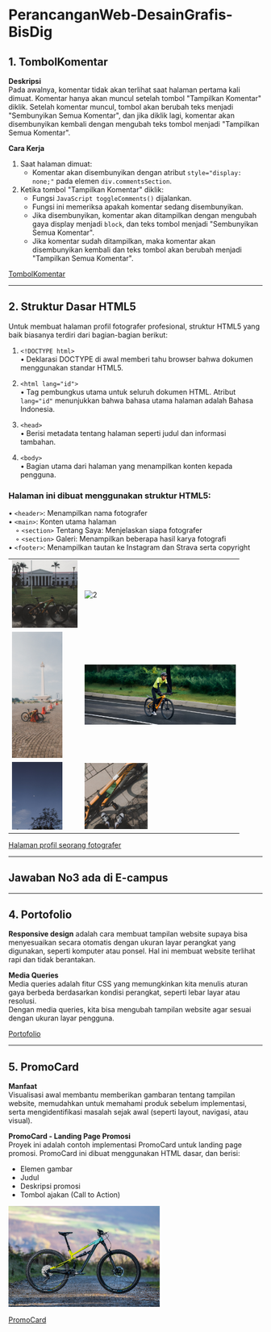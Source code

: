 # PerancanganWeb-DesainGrafis-BisDig

## 1. TombolKomentar

**Deskripsi**  
Pada awalnya, komentar tidak akan terlihat saat halaman pertama kali dimuat. Komentar hanya akan muncul setelah tombol "Tampilkan Komentar" diklik. Setelah komentar muncul, tombol akan berubah teks menjadi "Sembunyikan Semua Komentar", dan jika diklik lagi, komentar akan disembunyikan kembali dengan mengubah teks tombol menjadi "Tampilkan Semua Komentar".

**Cara Kerja**
1. Saat halaman dimuat:
   - Komentar akan disembunyikan dengan atribut `style="display: none;"` pada elemen `div.commentsSection`.
2. Ketika tombol "Tampilkan Komentar" diklik:
   - Fungsi `JavaScript toggleComments()` dijalankan.
   - Fungsi ini memeriksa apakah komentar sedang disembunyikan.
   - Jika disembunyikan, komentar akan ditampilkan dengan mengubah gaya display menjadi `block`, dan teks tombol menjadi "Sembunyikan Semua Komentar".
   - Jika komentar sudah ditampilkan, maka komentar akan disembunyikan kembali dan teks tombol akan berubah menjadi "Tampilkan Semua Komentar".

[TombolKomentar](https://gist.github.com/JAJI123/54717130a4eca9cc86d55b2209ccb2ab)

---

## 2. Struktur Dasar HTML5

Untuk membuat halaman profil fotografer profesional, struktur HTML5 yang baik biasanya terdiri dari bagian-bagian berikut:

1. `<!DOCTYPE html>`  
   • Deklarasi DOCTYPE di awal memberi tahu browser bahwa dokumen menggunakan standar HTML5.

2. `<html lang="id">`  
   • Tag pembungkus utama untuk seluruh dokumen HTML. Atribut `lang="id"` menunjukkan bahwa bahasa utama halaman adalah Bahasa Indonesia.

3. `<head>`  
   • Berisi metadata tentang halaman seperti judul dan informasi tambahan.

4. `<body>`  
   • Bagian utama dari halaman yang menampilkan konten kepada pengguna.

### Halaman ini dibuat menggunakan struktur HTML5:

• `<header>`: Menampilkan nama fotografer  
• `<main>`: Konten utama halaman  
 ◦ `<section>` Tentang Saya: Menjelaskan siapa fotografer  
 ◦ `<section>` Galeri: Menampilkan beberapa hasil karya fotografi  
• `<footer>`: Menampilkan tautan ke Instagram dan Strava serta copyright 

<table>
  <tr>
    <td><img loading="lazy" width="130px" src="./1.jpg" alt="1" /></td>
    <td><img loading="lazy" width="100px" src="./2.jpg" alt="2" /></td>
  </tr>
  <tr>
    <td><img loading="lazy" width="100px" src="./3.jpg" alt="3" /></td>
    <td><img loading="lazy" width="300px" src="./4.jpg" alt="4" /></td>
  </tr>
  <tr>
    <td><img loading="lazy" width="100px" src="./5.jpg" alt="5" /></td>
    <td><img loading="lazy" width="125px" src="./6.jpg" alt="6" /></td>
  </tr>
</table>


[Halaman profil seorang fotografer](https://gist.github.com/JAJI123/ce83e6465674b39cc346f82d5ecb6e59)

---

## Jawaban No3 ada di E-campus

---

## 4. Portofolio

**Responsive design** adalah cara membuat tampilan website supaya bisa menyesuaikan secara otomatis dengan ukuran layar perangkat yang digunakan, seperti komputer atau ponsel. Hal ini membuat website terlihat rapi dan tidak berantakan.

**Media Queries**  
Media queries adalah fitur CSS yang memungkinkan kita menulis aturan gaya berbeda berdasarkan kondisi perangkat, seperti lebar layar atau resolusi.  
Dengan media queries, kita bisa mengubah tampilan website agar sesuai dengan ukuran layar pengguna.

[Portofolio](https://gist.github.com/JAJI123/8f27ee716390e538e3d576795311fb05)

---

## 5. PromoCard

**Manfaat**  
Visualisasi awal membantu memberikan gambaran tentang tampilan website, memudahkan untuk memahami produk sebelum implementasi, serta mengidentifikasi masalah sejak awal (seperti layout, navigasi, atau visual).

**PromoCard - Landing Page Promosi**  
Proyek ini adalah contoh implementasi PromoCard untuk landing page promosi. PromoCard ini dibuat menggunakan HTML dasar, dan berisi:
- Elemen gambar
- Judul
- Deskripsi promosi
- Tombol ajakan (Call to Action)

<img loading="lazy" width="300px" src="./PromoCard.jpg" alt="Dashboard" />

[PromoCard](https://gist.github.com/JAJI123/fd710c8945e286c3672eacb78baff8ab)
